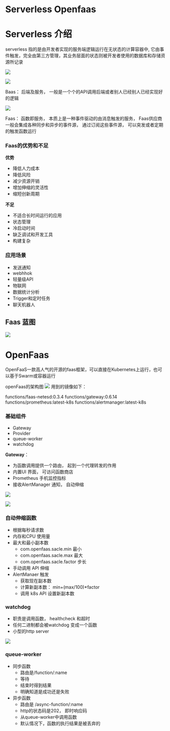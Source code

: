 # Serverless Openfaas


# Serverless 介绍
serverless 指的是由开发者实现的服务端逻辑运行在无状态的计算容器中, 它由事件触发，完全由第三方管理，其业务层面的状态则被开发者使用的数据库和存储资源所记录 
<!--more-->


![](media/17034703209918.jpg)

![](media/17034706615678.jpg)

Baas： 后端及服务， 一般是一个个的API调用后端或者别人已经别人已经实现好的逻辑

![](media/17034706843961.jpg)

Faas： 函数即服务， 本质上是一种事件驱动的由消息触发的服务， Faas供应商一般会集成各种同步和异步的事件源， 通过订阅这些事件源， 可以突发或者定期的触发函数运行

### Faas的优势和不足
**优势**
* 降低人力成本
* 降低风险
* 减少资源开销
* 增加伸缩的灵活性
* 缩短创新周期

**不足**
* 不适合长时间运行的应用
* 状态管理
* 冷启动时间
* 缺乏调试和开发工具
* 构建复杂

### 应用场景
* 发送通知
* webhhok
* 轻量级API
* 物联网
* 数据统计分析
* Trigger和定时任务
* 聊天机器人


## Faas 蓝图
![](media/17034714952107.jpg)

# OpenFaas
OpenFaaS一款高人气的开源的faas框架，可以直接在Kubernetes上运行，也可以基于Swarm或容器运行

openFaas的架构图
![](media/17034718685089.jpg)
用到的镜像如下：

functions/faas-netesd:0.3.4
functions/gateway:0.6.14
functions/prometheus:latest-k8s
functions/alertmanager:latest-k8s

### 基础组件
* Gateway
* Provider
* queue-worker
* watchdog

**Gateway**：
* 为函数调用提供一个路由， 起到一个代理转发的作用
* 内置UI 界面， 可访问函数商店
* Prometheus 手机监控指标
*  接收AlertManager 通知， 自动伸缩


![](media/17034735721802.jpg)

![](media/17034737447497.jpg)

### 自动伸缩函数
* 根据每秒请求数
* 内存和CPU 使用量
* 最大和最小副本数
    * com.openfaas.sacle.min 最小
    * com.openfaas.sacle.max 最大
    * com.openfaas.sacle.factor 步长
* 手动调用 API 伸缩
* AlertManaer 触发
    * 获取现在副本数
    * 计算新副本数： min+(max/100)*factor
    * 调用 k8s API 设置新副本数

    
### watchdog
* 职责是调用函数， healthcheck 和超时
* 任何二进制都会被watchdog 变成一个函数
* 小型的http server

![](media/17034741867546.jpg)

### queue-worker
* 同步函数
    * 路由是/function/:name
    * 等待
    * 结束时得到结果
    * 明确知道是成功还是失败
* 异步函数
    * 路由是 /async-function/:name
    * http的状态码是202，  即时响应码
    * 从queue-worker中调用函数
    * 默认情况下，函数的执行结果是被丢弃的
